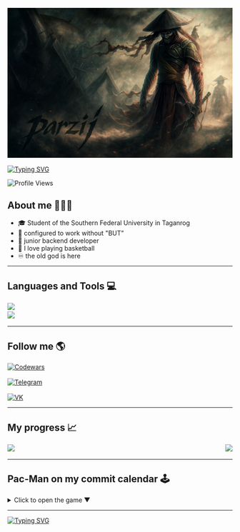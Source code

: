 <!-- ![Header](https://github.com/parzij/parzij/blob/main/assets/NewGitLogo.png)


[![Typing SVG](https://readme-typing-svg.herokuapp.com?font=Fira+Code&weight=700&size=35&duration=3500&pause=1000&color=545454&center=true&vCenter=true&width=700&height=100&lines=Hello+everyone%F0%9F%91%8B+I'm+parzij+%F0%9F%94%A5)](https://git.io/typing-svg)

![Profile Views](https://komarev.com/ghpvc/?username=parzij&color=blue&style=for-the-badge)

## **About me 🧑🏽‍💻**

- 🎓 Student of the Southern Federal University in Taganrog
- 🦾 configured to work without "BUT"
- 💾 junior backend developer
- 🏀 I love playing basketball
- ♾️ the old god is here

---

## **Languages and Tools 💻** 

<div align="left">
    <a href="https://skillicons.dev">
        <img src="https://skillicons.dev/icons?i=c,cpp,go,javascript,html,css" />
    </a>
    <br>
    <a href="https://skillicons.dev">
        <img src="https://skillicons.dev/icons?i=github,git,nodejs,windows,vscode" />
    </a>
</div>

---

## **Follow me 🌎**

[![Codewars](https://img.shields.io/badge/Codewars-%23B1361E?style=for-the-badge&logo=codewars&logoColor=white)](https://www.codewars.com/users/parzij)  
<br>
[![Telegram](https://img.shields.io/badge/Telegram-%2300A2E8?style=for-the-badge&logo=telegram&logoColor=white)](https://t.me/parzij)  
<br>
[![VK](https://img.shields.io/badge/VK-%23009CFF?style=for-the-badge&logo=vk&logoColor=white)](https://vk.com/parziii)


---

## **My progress 📈**

<div style="display: flex; justify-content: space-between;">
  <a href="https://github.com/parzij/github-readme-stats">
    <img src="https://github-readme-stats.vercel.app/api?username=parzij&show_icons=true&theme=monokai&border_radius=10&hide_border=true&hide=prs,issues&custom_title=parzi" />
  </a>
  <a href="https://github.com/anuraghazra/github-readme-stats">
    <img src="https://github-readme-stats.vercel.app/api/top-langs/?username=parzij&layout=compact&langs_count=5&theme=monokai&hide_border=true&border_radius=10" />
  </a>
</div>

---
[![Typing SVG](https://readme-typing-svg.herokuapp.com?font=Fira+Code&weight=700&size=35&duration=3500&pause=1000&color=545454&center=true&vCenter=true&width=700&height=100&lines=See+you+later+%F0%9F%91%80)](https://git.io/typing-svg) -->


![Header](https://github.com/parzij/parzij/blob/main/assets/NewGitLogo.png)


[![Typing SVG](https://readme-typing-svg.herokuapp.com?font=Fira+Code&weight=700&size=35&duration=3500&pause=1000&color=545454&center=true&vCenter=true&width=700&height=100&lines=Hello+everyone%F0%9F%91%8B+I'm+parzij+%F0%9F%94%A5)](https://git.io/typing-svg)

![Profile Views](https://komarev.com/ghpvc/?username=parzij&color=blue&style=for-the-badge)

## **About me 🧑🏽‍💻**

- 🎓 Student of the Southern Federal University in Taganrog
- 🦾 configured to work without "BUT"
- 💾 junior backend developer
- 🏀 I love playing basketball
- ♾️ the old god is here

---

## **Languages and Tools 💻**

<div align="left">
    <a href="https://skillicons.dev">
        <img src="https://skillicons.dev/icons?i=c,cpp,go,javascript,html,css" />
    </a>
    <br>
    <a href="https://skillicons.dev">
        <img src="https://skillicons.dev/icons?i=github,git,nodejs,windows,vscode" />
    </a>
</div>

---

## **Follow me 🌎**

[![Codewars](https://img.shields.io/badge/Codewars-%23B1361E?style=for-the-badge&logo=codewars&logoColor=white)](https://www.codewars.com/users/parzij)  
<br>
[![Telegram](https://img.shields.io/badge/Telegram-%2300A2E8?style=for-the-badge&logo=telegram&logoColor=white)](https://t.me/parzij)  
<br>
[![VK](https://img.shields.io/badge/VK-%23009CFF?style=for-the-badge&logo=vk&logoColor=white)](https://vk.com/parziii)


---

## **My progress 📈**

<div style="display: flex; justify-content: space-between;">
  <a href="https://github.com/parzij/github-readme-stats">
    <img src="https://github-readme-stats.vercel.app/api?username=parzij&show_icons=true&theme=monokai&border_radius=10&hide_border=true&hide=prs,issues&custom_title=parzij" />
  </a>
  <a href="https://github.com/anuraghazra/github-readme-stats">
    <img src="https://github-readme-stats.vercel.app/api/top-langs/?username=parzij&layout=compact&langs_count=5&theme=monokai&hide_border=true&border_radius=10" />
  </a>
</div>

---

## **Pac-Man on my commit calendar 🕹️**

<details>
<summary>Click to open the game ▼</summary>

<div align="center">

<!-- SVG Pac-Man animation. Entirely self-contained, no JS, no external assets. -->
<svg viewBox="0 0 320 60" width="720" height="135" xmlns="http://www.w3.org/2000/svg" aria-label="Pac-Man on commit calendar">
  <!-- Re-usable grid pattern that looks like GitHub contribution squares -->
  <defs>
    <pattern id="square" width="6" height="6" patternUnits="userSpaceOnUse">
      <rect width="4" height="4" rx="1" ry="1" fill="#161b22"/>
    </pattern>
  </defs>

  <!-- Background grid -->
  <rect x="4" y="4" width="312" height="42" fill="url(#square)" />

  <!-- Pellets (dots) -->
  <g fill="#2d333b">
    <!-- top -->
    <circle cx="16" cy="10" r="1"/>
    <circle cx="46" cy="10" r="1"/>
    <circle cx="76" cy="10" r="1"/>
    <circle cx="106" cy="10" r="1"/>
    <circle cx="136" cy="10" r="1"/>
    <circle cx="166" cy="10" r="1"/>
    <circle cx="196" cy="10" r="1"/>
    <circle cx="226" cy="10" r="1"/>
    <circle cx="256" cy="10" r="1"/>
    <circle cx="286" cy="10" r="1"/>
    <!-- right -->
    <circle cx="298" cy="20" r="1"/>
    <circle cx="298" cy="30" r="1"/>
    <circle cx="298" cy="40" r="1"/>
    <!-- bottom -->
    <circle cx="16" cy="46" r="1"/>
    <circle cx="46" cy="46" r="1"/>
    <circle cx="76" cy="46" r="1"/>
    <circle cx="106" cy="46" r="1"/>
    <circle cx="136" cy="46" r="1"/>
    <circle cx="166" cy="46" r="1"/>
    <circle cx="196" cy="46" r="1"/>
    <circle cx="226" cy="46" r="1"/>
    <circle cx="256" cy="46" r="1"/>
    <circle cx="286" cy="46" r="1"/>
    <!-- left -->
    <circle cx="10" cy="20" r="1"/>
    <circle cx="10" cy="30" r="1"/>
    <circle cx="10" cy="40" r="1"/>
  </g>

  <!-- Pac-Man -->
  <g>
    <!-- body with mouth -->
    <path d="M0 3 A3 3 0 1 0 0 2.99 L0 3" fill="#fbe90a"/>
    <!-- Move around the border -->
    <animateMotion dur="8s" repeatCount="indefinite" path="M13 10 H301 V46 H13 Z" />
    <!-- Mouth open/close -->
    <animateTransform attributeName="transform" type="rotate" values="0 0 0; 35 0 0; 0 0 0" dur="0.25s" repeatCount="indefinite"/>
  </g>
</svg>

</div>

</details>

---

[![Typing SVG](https://readme-typing-svg.herokuapp.com?font=Fira+Code&weight=700&size=35&duration=3500&pause=1000&color=545454&center=true&vCenter=true&width=700&height=100&lines=See+you+later+%F0%9F%91%80)](https://git.io/typing-svg)
